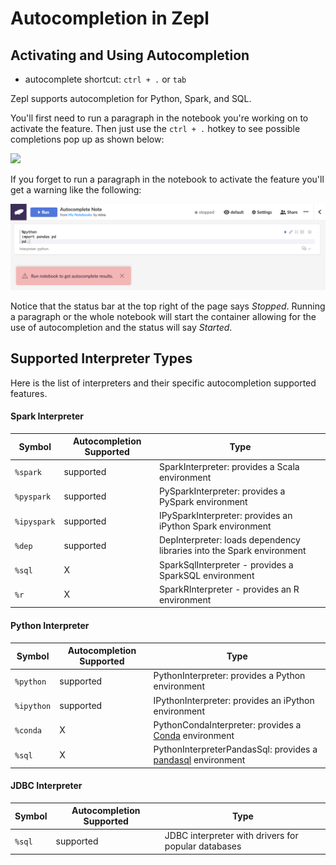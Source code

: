 # Autocompletion in Zepl

## Activating and Using Autocompletion

* autocomplete shortcut: `ctrl + .` or `tab`

Zepl supports autocompletion for Python, Spark, and SQL.

You'll first need to run a paragraph in the notebook you're working on to activate the feature. Then just use the `ctrl + .` hotkey to see possible completions pop up as shown below:

<img src="../../img/autocompletion_demo.gif" class="image-box img-100" />

If you forget to run a paragraph in the notebook to activate the feature you'll get a warning like the following:

<img src="../../img/autocompletion_error_message.png" class="image-box img-100" />

Notice that the status bar at the top right of the page says *Stopped*. Running a paragraph or the whole notebook will start the container allowing for the use of autocompletion and the status will say *Started*.

## Supported Interpreter Types

Here is the list of interpreters and their specific autocompletion supported features.

#### Spark Interpreter
| Symbol  | Autocompletion Supported | Type |
| --- | --- | --- |
| `%spark`  | supported | SparkInterpreter: provides a Scala environment |
| `%pyspark` | supported | PySparkInterpreter: provides a PySpark environment |
| `%ipyspark`  | supported | IPySparkInterpreter: provides an iPython Spark environment |
| `%dep`  | supported | DepInterpreter: loads dependency libraries into the Spark environment |
| `%sql`  | X | SparkSqlInterpreter - provides a SparkSQL environment |
| `%r`  | X | SparkRInterpreter - provides an R environment |

#### Python Interpreter
| Symbol  | Autocompletion Supported | Type |
| --- | --- | --- |
| `%python`  | supported | PythonInterpreter: provides a Python environment |
| `%ipython` | supported | IPythonInterpreter: provides an iPython environment |
| `%conda`  | X | PythonCondaInterpreter: provides a [Conda](https://conda.io/docs/) environment |
| `%sql`  | X | PythonInterpreterPandasSql: provides a [pandasql](https://pypi.python.org/pypi/pandasql) environment |

#### JDBC Interpreter
| Symbol  | Autocompletion Supported | Type |
| --- | --- | --- |
| `%sql`  | supported | JDBC interpreter with drivers for popular databases |

